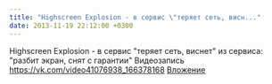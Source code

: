 ```yaml
---
title: "Highscreen Explosion - в сервис \"теряет сеть, висн..."
date: 2013-11-19 22:12:00 +0300
---
```


Highscreen Explosion - в сервис "теряет сеть, виснет" из сервиса: "разбит экран, снят с гарантии"
Видеозапись
<a class="vk-attach" href="https://vk.com/video41076938_166378168">https://vk.com/video41076938_166378168</a>
<a class="vk-attach" href="https://vk.com/video41076938_166378168">Вложение</a>
